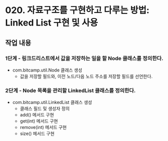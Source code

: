 # 020. 자료구조를 구현하고 다루는 방법: Linked List 구현 및 사용

## 작업 내용

### 1단계 - 링크드리스트에서 값을 저장하는 일을 할 Node 클래스를 정의한다.

- com.bitcamp.util.Node 클래스 생성
  - 값을 저장할 필드와, 이전 노드/다음 노드 주소를 저장할 필드를 선언한다.

### 2단계 - Node 목록을 관리할 LinkedList 클래스를 정의한다.

- com.bitcamp.util.LinkedList 클래스 생성
  - 클래스 필드 및 생성자 정의
  - add() 메서드 구현
  - get(int) 메서드 구현
  - remove(int) 메서드 구현
  - size() 메서드 구현